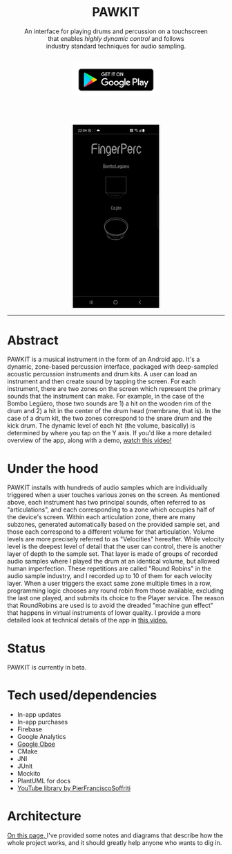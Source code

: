 <h1 align="center">PAWKIT</h1>
<p align="center">
 An interface for playing drums and percussion on a touchscreen <br> that enables <em>highly dynamic control</em> and follows <br> industry standard techniques for audio sampling.<br><br></p>

 <p align="center">
<a href="https://play.google.com/store/apps/details?id=com.tunepruner.fingerperc&hl=en_US&gl=US" target="_blank"><img src="google-play-badge.png" width="200" alt="Screen recording of app"></a>
</p>
<br><br>
 <p align="center">
 <img src="gifOfDemo.gif" width="200" alt="Screen recording of app">

_____


# Abstract

PAWKIT is a musical instrument in the form of an Android app. It's a dynamic, zone-based percussion interface,
packaged with deep-sampled acoustic percussion instruments and drum kits. A user can load an instrument and then
create sound by tapping the screen. For each instrument, there are two zones on the screen which represent the
primary sounds that the instrument can make. For example, in the case of the Bombo Legüero,
those two sounds are 1) a hit on the wooden rim of the drum and 2) a hit in the center of the drum head
(membrane, that is). In the case of a drum kit, the two zones correspond to the snare drum and the kick drum.
The dynamic level of each hit
(the volume, basically) is determined by where you tap on the Y axis.
If you'd like a more detailed overview of the app, along with a demo, [watch this video!](https://youtu.be/RQXtMMSJ8G4)


# Under the hood

PAWKIT installs with hundreds of audio samples which are
individually triggered when a user touches various zones on the screen. As mentioned above,
each instrument has two principal sounds, often referred to as "articulations", and each corresponding
to a zone which occupies half of the device's screen. Within each articulation zone, there are many
subzones, generated automatically based on the provided sample set, and those each correspond to a
different volume for that articulation. Volume levels are more precisely referred to as "Velocities" hereafter.
While velocity level is the deepest level of detail that the user can control, there is another
layer of depth to the sample set. That layer is made of groups of recorded audio samples
where I played the drum at an identical volume, but allowed human imperfection.
These repetitions are called "Round Robins" in the audio sample industry, and
I recorded up to 10 of them for each velocity layer.
When a user triggers the exact same zone multiple times in a row, programming logic
chooses any round robin from those available, excluding the last one played, and submits its choice to the Player service.
The reason that RoundRobins are used is to avoid the dreaded "machine gun effect" that happens in
virtual instruments of lower quality. I provide a more detailed look at technical details of the app
in [this video.](https://youtu.be/6Hf7qcKE2H8)

# Status

PAWKIT is currently in beta.

# Tech used/dependencies
- In-app updates
- In-app purchases
- Firebase
- Google Analytics
- [Google Oboe](https://github.com/google/oboe)
- CMake
- JNI
- JUnit
- Mockito
- PlantUML for docs
- [YouTube library by PierFranciscoSoffriti](https://github.com/PierfrancescoSoffritti/android-youtube-player)

# Architecture

[On this page, ](./app/Documentation/RenderedImages/RenderedImages.md) I've provided some 
notes and diagrams that describe how the whole project works, and it should
greatly help anyone who wants to dig in.
